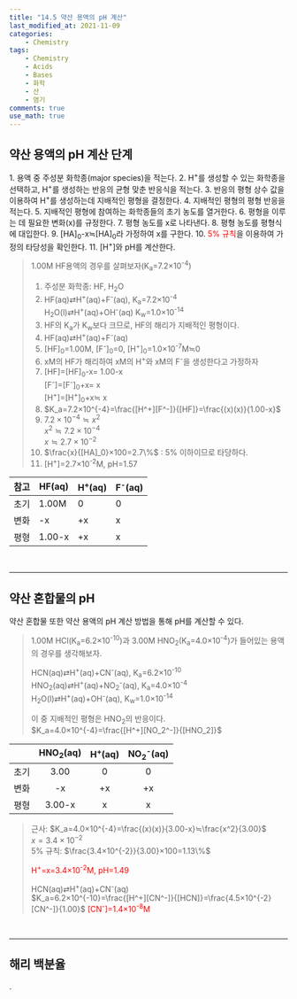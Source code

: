 ```yaml
---
title: "14.5 약산 용액의 pH 계산"
last_modified_at: 2021-11-09
categories:
    - Chemistry
tags:
    - Chemistry
    - Acids
    - Bases
    - 화학
    - 산
    - 염기
comments: true
use_math: true
---
```


<h2>약산 용액의 pH 계산 단계</h2>
1. 용액 중 주성분 화학종(major species)을 적는다.
2. H<sup>+</sup>를 생성할 수 있는 화학종을 선택하고, H<sup>+</sup>를 생성하는 반응의 균형 맞춘 반응식을 적는다.
3. 반응의 평형 상수 값을 이용하여 H<sup>+</sup>를 생성하는데 지배적인 평형을 결정한다.
4. 지배적인 평형의 평형 반응을 적는다.
5. 지배적인 평형에 참여하는 화학종들의 초기 농도를 열거한다.
6. 평형을 이루는 데 필요한 변화(x)를 규정한다.
7. 평형 농도를 x로 나타낸다.
8. 평형 농도를 평형식에 대입한다.
9. [HA]<sub>0</sub>-x≒[HA]<sub>0</sub>라 가정하여 x를 구한다.
10. <span style="color: red">5% 규칙</span>을 이용하여 가정의 타당성을 확인한다.
11. [H<sup>+</sup>]와 pH를 계산한다.

> 1.00M HF용액의 경우를 살펴보자(K<sub>a</sub>=7.2×10<sup>-4</sup>)
> 1. 주성분 화학종: HF, H<sub>2</sub>O
> 2. HF(aq)⇄H<sup>+</sup>(aq)+F<sup>-</sup>(aq), K<sub>a</sub>=7.2×10<sup>-4</sup>\
> H<sub>2</sub>O(l)⇄H<sup>+</sup>(aq)+OH<sup>-</sup>(aq) K<sub>w</sub>=1.0×10<sup>-14</sup>
> 3. HF의 K<sub>a</sub>가 K<sub>w</sub>보다 크므로, HF의 해리가 지배적인 평형이다.
> 4. HF(aq)⇄H<sup>+</sup>(aq)+F<sup>-</sup>(aq)
> 5. [HF]<sub>0</sub>=1.00M, [F<sup>-</sup>]<sub>0</sub>=0, [H<sup>+</sup>]<sub>0</sub>=1.0×10<sup>-7</sup>M≒0
> 6. xM의 HF가 해리하여 xM의 H<sup>+</sup>와 xM의 F<sup>-</sup>을 생성한다고 가정하자
> 7. [HF]=[HF]<sub>0</sub>-x= 1.00-x\
> [F<sup>-</sup>]=[F<sup>-</sup>]<sub>0</sub>+x= x\
> [H<sup>+</sup>]=[H<sup>+</sup>]<sub>0</sub>+x≒ x
> 8. $K_a=7.2×10^{-4}=\frac{[H^+][F^-]}{[HF]}=\frac{(x)(x)}{1.00-x}$
> 9. $7.2×10^{-4}≒x^2$\
> $x^2≒7.2×10^{-4}$\
> $x≒2.7×10^{-2}$
> 10. $\frac{x}{[HA]_0}×100=2.7\%$ : 5% 이하이므로 타당하다.
> 11. [H<sup>+</sup>]=2.7×10<sup>-2</sup>M, pH=1.57

|참고|HF(aq)|H<sup>+</sup>(aq)|F<sup>-</sup>(aq)|
|---|---|---|---|
|초기|1.00M|0|0|
|변화|-x|+x|x|
|평형|1.00-x|+x|x|

<br/>

-----
<h2>약산 혼합물의 pH</h2>

약산 혼합물 또한 약산 용액의 pH 계산 방법을 통해 pH를 계산할 수 있다.

> 1.00M HCl(K<sub>a</sub>=6.2×10<sup>-10</sup>)과 3.00M HNO<sub>2</sub>(K<sub>a</sub>=4.0×10<sup>-4</sup>)가 들어있는 용액의 경우를 생각해보자.
>
> HCN(aq)⇄H<sup>+</sup>(aq)+CN<sup>-</sup>(aq), K<sub>a</sub>=6.2×10<sup>-10</sup>\
> HNO<sub>2</sub>(aq)⇄H<sup>+</sup>(aq)+NO<sub>2</sub><sup>-</sup>(aq), K<sub>a</sub>=4.0×10<sup>-4</sup>\
> H<sub>2</sub>O(l)⇄H<sup>+</sup>(aq)+OH<sup>-</sup>(aq), K<sub>w</sub>=1.0×10<sup>-14</sup>
>
> 이 중 지배적인 평형은 HNO<sub>2</sub>의 반응이다.\
> $K_a=4.0×10^{-4}=\frac{[H^+][NO_2^-]}{[HNO_2]}$

||HNO<sub>2</sub>(aq)|H<sup>+</sup>(aq)|NO<sub>2</sub><sup>-</sup>(aq)|
|---|:---:|:---:|:---:|
|초기|3.00|0|0|
|변화|-x|+x|+x|
|평형|3.00-x|x|x|

> 근사: $K_a=4.0×10^{-4}=\frac{(x)(x)}{3.00-x}≒\frac{x^2}{3.00}$\
> $x=3.4×10^{-2}$\
> 5% 규칙: $\frac{3.4×10^{-2}}{3.00}×100=1.13\%$
>
> <span style="color: red">H<sup>+</sup>=x=3.4×10<sup>-2</sup>M, pH=1.49</span>
>
> HCN(aq)⇄H<sup>+</sup>(aq)+CN<sup>-</sup>(aq)\
> $K_a=6.2×10^{-10}=\frac{[H^+][CN^-]}{[HCN]}=\frac{4.5×10^{-2}[CN^-]}{1.00}$
> <span style="color:red">[CN<sup>-</sup>]=1.4×10<sup>-8</sup>M</span>

<br/>

-----
<h2>해리 백분율</h2>

.